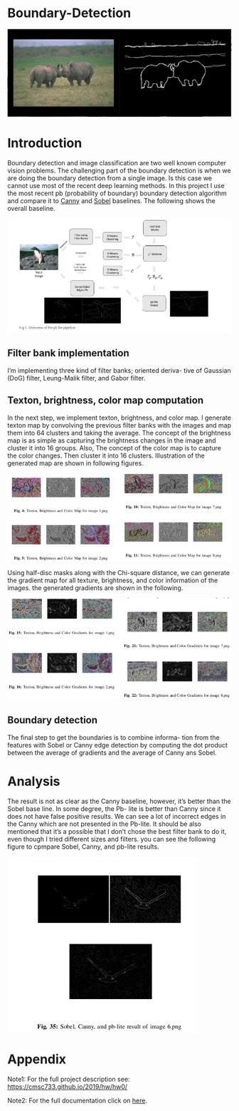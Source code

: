# Boundary-Detection


![Repo List](fig00.png)

# Introduction

Boundary detection and image classification are two well
known computer vision problems. The challenging part of
the boundary detection is when we are doing the boundary
detection from a single image. Is this case we cannot use most
of the recent deep learning methods. In this project I use the most recent
pb (probability of boundary) boundary detection algorithm and compare it to [Canny](https://ieeexplore.ieee.org/document/4767851) and [Sobel](https://en.wikipedia.org/wiki/Sobel_operator) baselines. The following shows the overall baseline.

![Repo List](fig1.png)

## Filter bank implementation
I’m implementing three kind of filter banks; oriented deriva-
tive of Gaussian (DoG) filter, Leung-Malik filter, and Gabor
filter.


## Texton, brightness, color map computation
In the next step, we implement texton, brightness, and color
map. I generate texton map by convolving the previous filter
banks with the images and map them into 64 clusters and
taking the average. The concept of the brightness map is as
simple as capturing the brightness changes in the image and
cluster it into 16 groups. Also, The concept of the color map
is to capture the color changes. Then cluster it into 16 clusters.
Illustration of the generated map are shown in following figures.

![Repo List](fig2.png)

Using half-disc masks along with the Chi-square
distance, we can generate the gradient map for all texture,
brightness, and color information of the images. the generated
gradients are shown in the following.

![Repo List](fig3.png)

## Boundary detection
The final step to get the boundaries is to combine informa-
tion from the features with Sobel or Canny edge detection by
computing the dot product between the average of gradients
and the average of Canny ans Sobel.

# Analysis

The result is not as clear as the Canny baseline, however,
it’s better than the Sobel base line. In some degree, the Pb-
lite is better than Canny since it does not have false positive
results. We can see a lot of incorrect edges in the Canny which
are not presented in the Pb-lite. It should be also mentioned
that it’s a possible that I don’t chose the best filter bank to do
it, even though I tried different sizes and filters. you can see the following
figure to cpmpare Sobel, Canny, and pb-lite results.

![Repo List](fig4.png)


# Appendix

Note1: For the full project description see: https://cmsc733.github.io/2019/hw/hw0/

Note2: For the full documentation click on [here](https://github.com/hsouri/Boundary-Detection/blob/master/Report.pdf).
